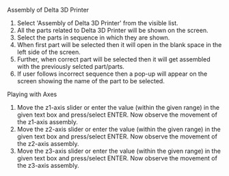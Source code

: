 Assembly of Delta 3D Printer
1. Select 'Assembly of Delta 3D Printer' from the visible list.
2. All the parts related to Delta 3D Printer will be shown on the screen.
3. Select the parts in sequence in which they are shown.
4. When first part will be selected then it will open in the blank space in the left side of the screen.
5. Further, when correct part will be selected then it will get assembled with the previously selcted part/parts. 
6. If user follows incorrect sequence then a pop-up will appear on the screen showing the name of the part to be selected.

Playing with Axes
1. Move the z1-axis slider or enter the value (within the given range) in the given text box and press/select ENTER. Now observe the movement of the z1-axis assembly.
2. Move the z2-axis slider or enter the value (within the given range) in the given text box and press/select ENTER. Now observe the movement of the z2-axis assembly.
3. Move the z3-axis slider or enter the value (within the given range) in the given text box and press/select ENTER. Now observe the movement of the z3-axis assembly.